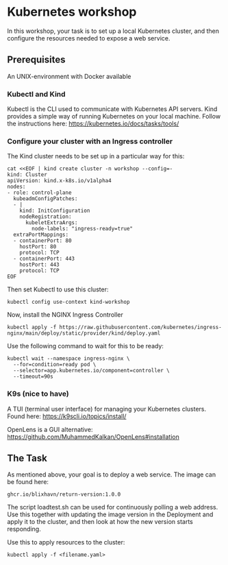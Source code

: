 # Kubernetes workshop

In this workshop, your task is to set up a local Kubernetes cluster, and then configure the resources needed to expose a web service.

## Prerequisites
An UNIX-environment with Docker available

### Kubectl and Kind
Kubectl is the CLI used to communicate with Kubernetes API servers. Kind provides a simple way of running Kubernetes on your local machine.
Follow the instructions here: https://kubernetes.io/docs/tasks/tools/

### Configure your cluster with an Ingress controller
The Kind cluster needs to be set up in a particular way for this:

```
cat <<EOF | kind create cluster -n workshop --config=-
kind: Cluster
apiVersion: kind.x-k8s.io/v1alpha4
nodes:
- role: control-plane
  kubeadmConfigPatches:
  - |
    kind: InitConfiguration
    nodeRegistration:
      kubeletExtraArgs:
        node-labels: "ingress-ready=true"
  extraPortMappings:
  - containerPort: 80
    hostPort: 80
    protocol: TCP
  - containerPort: 443
    hostPort: 443
    protocol: TCP
EOF
```

Then set Kubectl to use this cluster:
```
kubectl config use-context kind-workshop
```

Now, install the NGINX Ingress Controller
```
kubectl apply -f https://raw.githubusercontent.com/kubernetes/ingress-nginx/main/deploy/static/provider/kind/deploy.yaml
```

Use the following command to wait for this to be ready:
```
kubectl wait --namespace ingress-nginx \
  --for=condition=ready pod \
  --selector=app.kubernetes.io/component=controller \
  --timeout=90s
```

### K9s (nice to have)
A TUI (terminal user interface) for managing your Kubernetes clusters. Found here: https://k9scli.io/topics/install/

OpenLens is a GUI alternative: https://github.com/MuhammedKalkan/OpenLens#installation

## The Task

As mentioned above, your goal is to deploy a web service. The image can be found here:

```
ghcr.io/blixhavn/return-version:1.0.0
```

The script loadtest.sh can be used for continuously polling a web address. Use this together with updating the image version in the Deployment and apply it to the cluster, and then look at how the new version starts responding.

Use this to apply resources to the cluster:
```
kubectl apply -f <filename.yaml>
```

